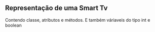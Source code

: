 ## Representação de uma Smart Tv
Contendo classe, atributos e métodos. E também váriaveis do tipo int e boolean



